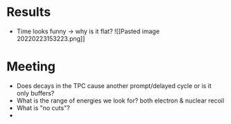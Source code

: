 # Results
- Time looks funny -> why is it flat?
![[Pasted image 20220223153223.png]]

# Meeting
- Does decays in the TPC cause another prompt/delayed cycle or is it only buffers?
- What is the range of energies we look for? both electron & nuclear recoil
- What is "no cuts"?
- 

